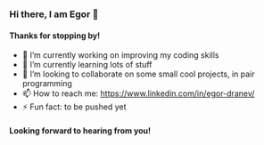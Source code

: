### Hi there, I am Egor 👋

#### Thanks for stopping by!

- 🔭 I’m currently working on improving my coding skills
- 🌱 I’m currently learning lots of stuff
- 👯 I’m looking to collaborate on some small cool projects, in pair programming
- 📫 How to reach me: https://www.linkedin.com/in/egor-dranev/
- ⚡ Fun fact: to be pushed yet

#### Looking forward to hearing from you!
